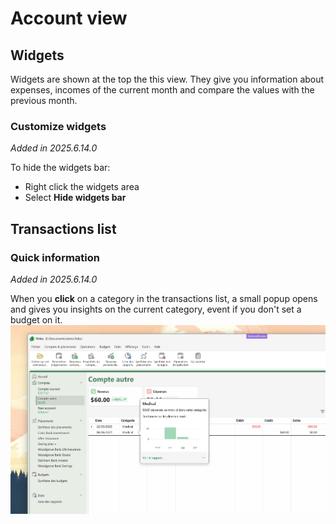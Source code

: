 ﻿# Account view

## Widgets

Widgets are shown at the top the this view. They give you information about expenses, incomes of the current month and compare the values with the previous month.  

### Customize widgets
_Added in 2025.6.14.0_

To hide the widgets bar:
* Right click the widgets area
* Select **Hide widgets bar**


## Transactions list

### Quick information
_Added in 2025.6.14.0_

When you **click** on a category in the transactions list, a small popup opens and gives you insights on the current category, event if you don't set a budget on it.
![category_insight.png](../images/category_insight.png)